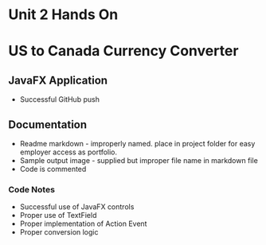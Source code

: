 # Unit 2 Hands On
# US to Canada Currency Converter
## JavaFX Application

- Successful GitHub push

## Documentation

- Readme markdown - improperly named. place in project folder for easy employer access as portfolio.
- Sample output image - supplied but improper file name in markdown file
- Code is commented

### Code Notes

- Successful use of JavaFX controls
- Proper use of TextField
- Proper implementation of Action Event
- Proper conversion logic
